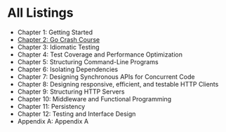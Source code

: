 # All Listings

- Chapter 1: Getting Started
- [Chapter 2: Go Crash Course](chapter-02-go-crash-course/README.md)
- Chapter 3: Idiomatic Testing
- Chapter 4: Test Coverage and Performance Optimization
- Chapter 5: Structuring Command-Line Programs
- Chapter 6: Isolating Dependencies
- Chapter 7: Designing Synchronous APIs for Concurrent Code
- Chapter 8: Designing responsive, efficient, and testable HTTP Clients
- Chapter 9: Structuring HTTP Servers
- Chapter 10: Middleware and Functional Programming
- Chapter 11: Persistency
- Chapter 12: Testing and Interface Design
- Appendix A: Appendix A
